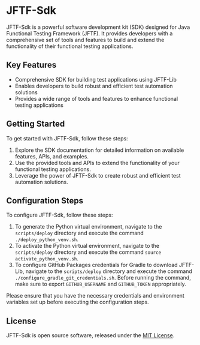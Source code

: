 # JFTF-Sdk

JFTF-Sdk is a powerful software development kit (SDK) designed for Java Functional Testing Framework (JFTF). It provides developers with a comprehensive set of tools and features to build and extend the functionality of their functional testing applications.

## Key Features

- Comprehensive SDK for building test applications using JFTF-Lib
- Enables developers to build robust and efficient test automation solutions
- Provides a wide range of tools and features to enhance functional testing applications

## Getting Started

To get started with JFTF-Sdk, follow these steps:

1. Explore the SDK documentation for detailed information on available features, APIs, and examples.
2. Use the provided tools and APIs to extend the functionality of your functional testing applications.
3. Leverage the power of JFTF-Sdk to create robust and efficient test automation solutions.

## Configuration Steps

To configure JFTF-Sdk, follow these steps:

1. To generate the Python virtual environment, navigate to the `scripts/deploy` directory and execute the command `./deploy_python_venv.sh`.
2. To activate the Python virtual environment, navigate to the `scripts/deploy` directory and execute the command `source activate_python_venv.sh`.
3. To configure GitHub Packages credentials for Gradle to download JFTF-Lib, navigate to the `scripts/deploy` directory and execute the command `./configure_gradle_git_credentials.sh`. Before running the command, make sure to export `GITHUB_USERNAME` and `GITHUB_TOKEN` appropriately.

Please ensure that you have the necessary credentials and environment variables set up before executing the configuration steps.

## License

JFTF-Sdk is open source software, released under the [MIT License](./LICENSE).
